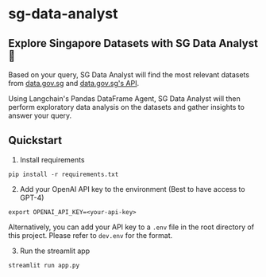 # sg-data-analyst

## Explore Singapore Datasets with SG Data Analyst 🤖

Based on your query, SG Data Analyst will find the most relevant datasets from [data.gov.sg](https://data.gov.sg/) and [data.gov.sg's API](https://developers.data.gov.sg/). 

Using Langchain's Pandas DataFrame Agent, SG Data Analyst will then perform exploratory data analysis on the datasets and gather insights to answer your query.

## Quickstart

1. Install requirements
```
pip install -r requirements.txt
```
2. Add your OpenAI API key to the environment (Best to have access to GPT-4)
```
export OPENAI_API_KEY=<your-api-key>
```
Alternatively, you can add your API key to a `.env` file in the root directory of this project. Please refer to `dev.env` for the format.

3. Run the streamlit app
```
streamlit run app.py
```




